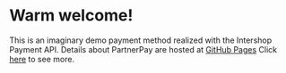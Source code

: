 # Warm welcome!

This is an imaginary demo payment method realized with the Intershop Payment API. 
Details about PartnerPay are hosted at [GitHub Pages](https://pages.github.com/)
Click [here](https://intershopcommunicationsag.github.io/partnerpay-example/) to see more.
